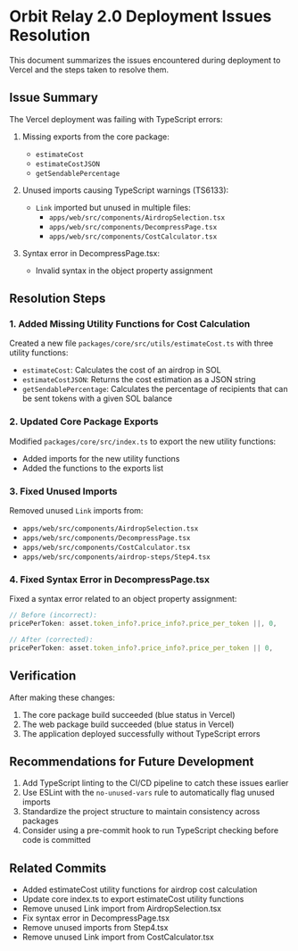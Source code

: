 # Orbit Relay 2.0 Deployment Issues Resolution

This document summarizes the issues encountered during deployment to Vercel and the steps taken to resolve them.

## Issue Summary

The Vercel deployment was failing with TypeScript errors:

1. Missing exports from the core package:
   - `estimateCost`
   - `estimateCostJSON`
   - `getSendablePercentage`

2. Unused imports causing TypeScript warnings (TS6133):
   - `Link` imported but unused in multiple files:
     - `apps/web/src/components/AirdropSelection.tsx`
     - `apps/web/src/components/DecompressPage.tsx`
     - `apps/web/src/components/CostCalculator.tsx`

3. Syntax error in DecompressPage.tsx:
   - Invalid syntax in the object property assignment

## Resolution Steps

### 1. Added Missing Utility Functions for Cost Calculation

Created a new file `packages/core/src/utils/estimateCost.ts` with three utility functions:
- `estimateCost`: Calculates the cost of an airdrop in SOL
- `estimateCostJSON`: Returns the cost estimation as a JSON string
- `getSendablePercentage`: Calculates the percentage of recipients that can be sent tokens with a given SOL balance

### 2. Updated Core Package Exports

Modified `packages/core/src/index.ts` to export the new utility functions:
- Added imports for the new utility functions
- Added the functions to the exports list

### 3. Fixed Unused Imports

Removed unused `Link` imports from:
- `apps/web/src/components/AirdropSelection.tsx`
- `apps/web/src/components/DecompressPage.tsx`
- `apps/web/src/components/CostCalculator.tsx`
- `apps/web/src/components/airdrop-steps/Step4.tsx`

### 4. Fixed Syntax Error in DecompressPage.tsx

Fixed a syntax error related to an object property assignment:
```typescript
// Before (incorrect):
pricePerToken: asset.token_info?.price_info?.price_per_token ||, 0,

// After (corrected):
pricePerToken: asset.token_info?.price_info?.price_per_token || 0,
```

## Verification

After making these changes:
1. The core package build succeeded (blue status in Vercel)
2. The web package build succeeded (blue status in Vercel)
3. The application deployed successfully without TypeScript errors

## Recommendations for Future Development

1. Add TypeScript linting to the CI/CD pipeline to catch these issues earlier
2. Use ESLint with the `no-unused-vars` rule to automatically flag unused imports
3. Standardize the project structure to maintain consistency across packages
4. Consider using a pre-commit hook to run TypeScript checking before code is committed

## Related Commits

- Added estimateCost utility functions for airdrop cost calculation
- Update core index.ts to export estimateCost utility functions
- Remove unused Link import from AirdropSelection.tsx
- Fix syntax error in DecompressPage.tsx
- Remove unused imports from Step4.tsx
- Remove unused Link import from CostCalculator.tsx